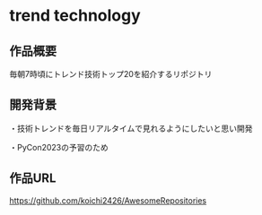 # trend technology

## 作品概要
毎朝7時頃にトレンド技術トップ20を紹介するリポジトリ

## 開発背景
・技術トレンドを毎日リアルタイムで見れるようにしたいと思い開発

・PyCon2023の予習のため

## 作品URL
https://github.com/koichi2426/AwesomeRepositories